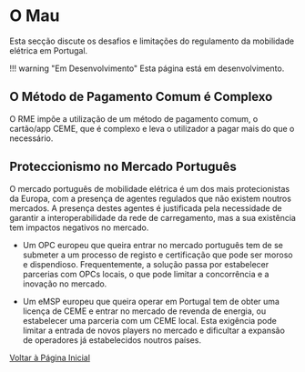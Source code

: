 # O Mau

Esta secção discute os desafios e limitações do regulamento da mobilidade elétrica em Portugal.

!!! warning "Em Desenvolvimento"
    Esta página está em desenvolvimento.

## O Método de Pagamento Comum é Complexo

O RME impõe a utilização de um método de pagamento comum, o cartão/app CEME, que é complexo e leva o utilizador a pagar mais do que o necessário.



## Proteccionismo no Mercado Português

O mercado português de mobilidade elétrica é um dos mais protecionistas da Europa, com a presença de agentes regulados que não existem noutros mercados. A presença destes agentes é justificada pela necessidade de garantir a interoperabilidade da rede de carregamento, mas a sua existência tem impactos negativos no mercado.

- Um OPC europeu que queira entrar no mercado português tem de se submeter a um processo de registo e certificação que pode ser moroso e dispendioso. Frequentemente, a solução passa por estabelecer parcerias com OPCs locais, o que pode limitar a concorrência e a inovação no mercado.

- Um eMSP europeu que queira operar em Portugal tem de obter uma licença de CEME e entrar no mercado de revenda de energia, ou estabelecer uma parceria com um CEME local. Esta exigência pode limitar a entrada de novos players no mercado e dificultar a expansão de operadores já estabelecidos noutros países.






[Voltar à Página Inicial](../index.md)


